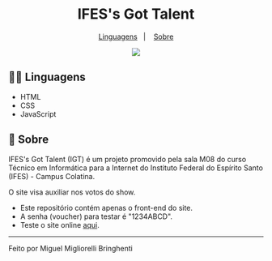 <h1 align="center"><stroke>IFES's Got Talent</stroke></h1>

<p align="center">
  <a href="#-linguagens">Linguagens</a>&nbsp;&nbsp;&nbsp;|&nbsp;&nbsp;&nbsp;
  <a href="#memo-sobre">Sobre</a
</p>

<p align="center">
<img src="http://img.shields.io/static/v1?label=STATUS&message=EM%20DESENVOLVIMENTO&color=GREEN&style=for-the-badge">
</p>

## 👨‍💻 Linguagens

- HTML
- CSS
- JavaScript

## :memo: Sobre

IFES's Got Talent (IGT) é um projeto promovido pela sala M08 do curso Técnico em Informática para a Internet do Instituto Federal do Espírito Santo (IFES) - Campus Colatina.

O site visa auxiliar nos votos do show.

- Este repositório contém apenas o front-end do site.
- A senha (voucher) para testar é "1234ABCD".
- Teste o site online [aqui](https://miguel-mib.github.io/ifessgottalent/).

---

Feito por Miguel Migliorelli Bringhenti
